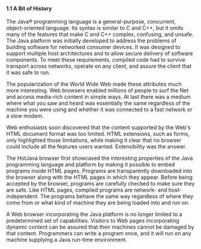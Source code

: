 #### 1.1 A Bit of History

The Java® programming language is a general-purpose, concurrent, object-oriented language. Its syntax is similar to C 
and C++, but it omits many of the features that make C and C++ complex, confusing, and unsafe. The Java platform was 
initially developed to address the problems of building software for networked consumer devices. It was designed to 
support multiple host architectures and to allow secure delivery of software components. To meet these requirements, 
compiled code had to survive transport across networks, operate on any client, and assure the client that it was safe 
to run.

The popularization of the World Wide Web made these attributes much more interesting. Web browsers enabled millions of 
people to surf the Net and access media-rich content in simple ways. At last there was a medium where what you saw and 
heard was essentially the same regardless of the machine you were using and whether it was connected to a fast network 
or a slow modem.

Web enthusiasts soon discovered that the content supported by the Web's HTML document format was too limited. HTML 
extensions, such as forms, only highlighted those limitations, while making it clear that no browser could include all 
the features users wanted. Extensibility was the answer.

The HotJava browser first showcased the interesting properties of the Java programming language and platform by making 
it possible to embed programs inside HTML pages. Programs are transparently downloaded into the browser along with the 
HTML pages in which they appear. Before being accepted by the browser, programs are carefully checked to make sure they 
are safe. Like HTML pages, compiled programs are network- and host-independent. The programs behave the same way 
regardless of where they come from or what kind of machine they are being loaded into and run on.

A Web browser incorporating the Java platform is no longer limited to a predetermined set of capabilities. Visitors to 
Web pages incorporating dynamic content can be assured that their machines cannot be damaged by that content. Programmers 
can write a program once, and it will run on any machine supplying a Java run-time environment.